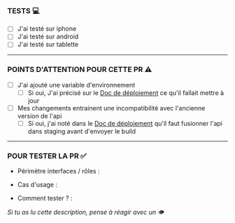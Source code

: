 ### TESTS  :computer:

- [ ] J'ai testé sur iphone
- [ ] J'ai testé sur android
- [ ] J'ai testé sur tablette

---

### POINTS D'ATTENTION POUR CETTE PR  :warning:

- [ ] J'ai ajouté une variable d'environnement
  - [ ] Si oui, J'ai précisé sur le [Doc de déploiement](https://www.notion.so/D-ploiement-et-distribution-mobile-7d25b02c0de448e2af7100151401d7e2) ce qu'il fallait mettre à jour
- [ ] Mes changements entrainent une incompatibilité avec l'ancienne version de l'api
  - [ ] Si oui, j'ai noté dans le [Doc de déploiement](https://www.notion.so/D-ploiement-et-distribution-mobile-7d25b02c0de448e2af7100151401d7e2) qu'il faut fusionner l'api dans staging avant d'envoyer le build

---

### POUR TESTER LA PR  :white_check_mark:
- Périmètre interfaces / rôles :

- Cas d'usage :

- Comment tester ? :

_Si tu as lu cette description, pense à réagir avec un :eye:_
